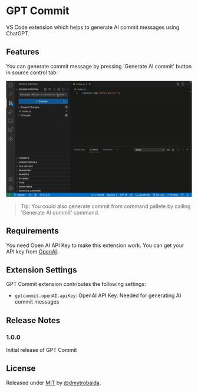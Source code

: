 # GPT Commit

VS Code extension which helps to generate AI commit messages using ChatGPT.

## Features

You can generate commit message by pressing 'Generate AI commit' button in source control tab:

![Example of usage](assets/images/example.gif)

> Tip: You could also generate commit from command pallete by calling 'Generate AI commit' command.

## Requirements

You need Open AI API Key to make this extension work.
You can get your API key from [OpenAI](https://platform.openai.com/account/api-keys).

## Extension Settings

GPT Commit extension contributes the following settings:

* `gptcommit.openAI.apiKey`: OpenAI API Key. Needed for generating AI commit messages

## Release Notes

### 1.0.0

Initial release of GPT Commit

## License

Released under [MIT](/LICENSE) by [@dmytrobaida](https://github.com/dmytrobaida).